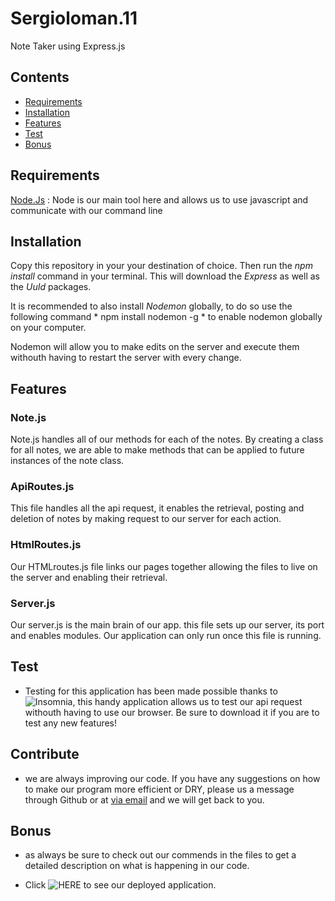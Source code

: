 # Sergioloman.11
Note Taker using Express.js
## Contents

* [Requirements](#requirements)
* [Installation](#installation)
* [Features](#features)
* [Test](#test)
* [Bonus](#bonus)
## Requirements

[Node.Js](https://nodejs.dev/) : 
Node is our main tool here and allows us to use javascript and communicate with our command line

## Installation

Copy this repository in your your destination of choice. Then run the *npm install* command in your terminal. This will download the *Express* as well as the *UuId* packages.

It is recommended to also install *Nodemon* globally, to do so use the following command * npm install nodemon -g * to enable nodemon globally on your computer.

Nodemon will allow you to make edits on the server and execute them withouth having to restart the server with every change.

## Features

### Note.js
Note.js handles all of our methods for each of the notes. By creating a class for all notes, we are able to make methods that can be applied to future instances of the note class.


### ApiRoutes.js
This file handles all the api request, it enables the retrieval, posting and deletion of notes by making request to our server for each action.

### HtmlRoutes.js
Our HTMLroutes.js file links our pages together allowing the files to live on the server and enabling their retrieval.
 
### Server.js
Our server.js is the main brain of our app. this file sets up our server, its port and enables modules. Our application can only run once this file is running.

## Test

* Testing for this application has been made possible thanks to ![Insomnia](https://insomnia.rest/), this handy application allows us to test our api request withouth having to use our browser. Be sure to download it if you are to test any new features!

## Contribute

* we are always improving our code. If you have any suggestions on how to make our program more efficient or DRY, please us a message through Github or at [via email](sergio@email.com) and we will get back to you.

## Bonus

* as always be sure to check out our commends in the files to get a detailed description on what is happening in our code. 

* Click ![HERE]() to see our deployed application.



